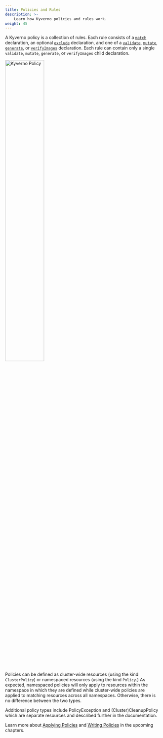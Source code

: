 ```yaml
---
title: Policies and Rules
description: >-
    Learn how Kyverno policies and rules work.
weight: 45
---
```


A Kyverno policy is a collection of rules. Each rule consists of a [`match`](/docs/writing-policies/match-exclude/) declaration, an optional [`exclude`](/docs/writing-policies/match-exclude/) declaration, and one of a [`validate`](/docs/writing-policies/validate/), [`mutate`](/docs/writing-policies/mutate/), [`generate`](/docs/writing-policies/generate), or [`verifyImages`](/docs/writing-policies/verify-images) declaration. Each rule can contain only a single `validate`, `mutate`, `generate`, or `verifyImages` child declaration.

<img src="/images/Kyverno-Policy-Structure.png" alt="Kyverno Policy" width="50%"/>
<br/>
<br/>

Policies can be defined as cluster-wide resources (using the kind `ClusterPolicy`) or namespaced resources (using the kind `Policy`.) As expected, namespaced policies will only apply to resources within the namespace in which they are defined while cluster-wide policies are applied to matching resources across all namespaces. Otherwise, there is no difference between the two types.

Additional policy types include PolicyException and (Cluster)CleanupPolicy which are separate resources and described further in the documentation.

Learn more about [Applying Policies](/docs/applying-policies/) and [Writing Policies](/docs/writing-policies/) in the upcoming chapters.

